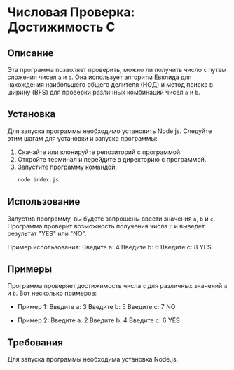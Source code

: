# Числовая Проверка: Достижимость C

## Описание

Эта программа позволяет проверить, можно ли получить число `c` путем сложения чисел `a` и `b`. Она использует алгоритм Евклида для нахождения наибольшего общего делителя (НОД) и метод поиска в ширину (BFS) для проверки различных комбинаций чисел `a` и `b`.

## Установка

Для запуска программы необходимо установить Node.js. Следуйте этим шагам для установки и запуска программы:

1. Скачайте или клонируйте репозиторий с программой.
2. Откройте терминал и перейдите в директорию с программой.
3. Запустите программу командой:
   ```bash
   node index.js
   ```
## Использование

Запустив программу, вы будете запрошены ввести значения `a`, `b` и `c`. Программа проверит возможность получения числа `c` и выведет результат "YES" или "NO".

Пример использования:
  Введите a: 4
  Введите b: 6
  Введите c: 8
  YES

## Примеры

Программа проверяет достижимость числа `c` для различных значений `a` и `b`. Вот несколько примеров:

- Пример 1:
  Введите a: 3
  Введите b: 5
  Введите c: 7
  NO

- Пример 2:
  Введите a: 2
  Введите b: 4
  Введите c: 6
  YES

## Требования

Для запуска программы необходима установка Node.js.
